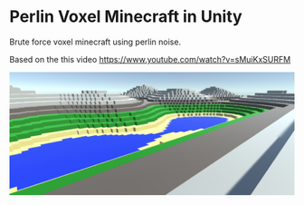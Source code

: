 # Perlin Voxel Minecraft in Unity

Brute force voxel minecraft using perlin noise.

Based on the this video https://www.youtube.com/watch?v=sMuiKxSURFM

![ScreenShot1](/perlin_voxel_craft.png)

